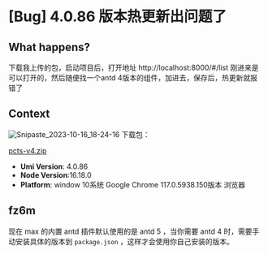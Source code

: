 # [Bug] 4.0.86 版本热更新出问题了

## What happens?

下载我上传的包，启动项目后，打开地址
http://localhost:8000/#/list
刚进来是可以打开的，然后随便找一个antd 4版本的组件，加进去，保存后，热更新就报错了

## Context

![Snipaste_2023-10-16_18-24-16](https://github.com/umijs/umi/assets/17424034/b738128e-4e64-43e6-8758-1ecf5bbae1a1)
下载包：

[pcts-v4.zip](https://github.com/umijs/umi/files/12915122/pcts-v4.zip)

- **Umi Version**: 4.0.86
- **Node Version**:16.18.0
- **Platform**: window 10系统 Google Chrome 117.0.5938.150版本 浏览器

## fz6m

现在 max 的内置 antd 插件默认使用的是 antd 5 ，当你需要 antd 4 时，需要手动安装具体的版本到 `package.json` ，这样才会使用你自己安装的版本。
